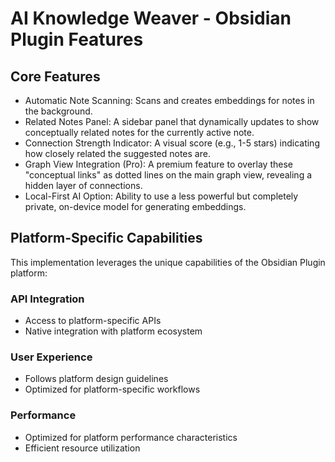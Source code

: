 # AI Knowledge Weaver - Obsidian Plugin Features

## Core Features
- Automatic Note Scanning: Scans and creates embeddings for notes in the background.
- Related Notes Panel: A sidebar panel that dynamically updates to show conceptually related notes for the currently active note.
- Connection Strength Indicator: A visual score (e.g., 1-5 stars) indicating how closely related the suggested notes are.
- Graph View Integration (Pro): A premium feature to overlay these "conceptual links" as dotted lines on the main graph view, revealing a hidden layer of connections.
- Local-First AI Option: Ability to use a less powerful but completely private, on-device model for generating embeddings.

## Platform-Specific Capabilities
This implementation leverages the unique capabilities of the Obsidian Plugin platform:

### API Integration
- Access to platform-specific APIs
- Native integration with platform ecosystem

### User Experience
- Follows platform design guidelines
- Optimized for platform-specific workflows

### Performance
- Optimized for platform performance characteristics
- Efficient resource utilization
